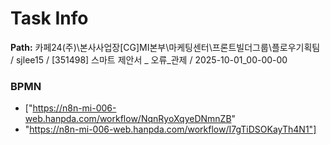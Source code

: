 # Task Info

**Path:** 카페24(주)\본사사업장\[CG]MI본부\마케팅센터\프론트빌더그룹\플로우기획팀 / sjlee15 / [351498] 스마트 제안서 _ 오류_관제 / 2025-10-01_00-00-00

### BPMN
- ["https://n8n-mi-006-web.hanpda.com/workflow/NqnRyoXqyeDNmnZB"
- "https://n8n-mi-006-web.hanpda.com/workflow/I7gTiDSOKayTh4N1"]

